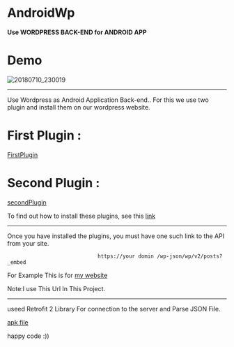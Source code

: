 # AndroidWp

__Use WORDPRESS BACK-END for ANDROID APP__


# Demo


![20180710_230019](https://user-images.githubusercontent.com/26750131/42530016-0c11233a-844e-11e8-9be1-1e5504aae172.gif)



---

Use Wordpress as Android Application Back-end..
For this we use two plugin and install them on our wordpress website.

# First Plugin : 

[FirstPlugin](https://wordpress.org/plugins/rest-api/)

# Second Plugin :

[secondPlugin](https://wordpress.org/plugins/rest-api-filter-fields/)

To find out how to install these plugins, see this [link](https://www.youtube.com/watch?v=AXM1QgMODW0)

---

Once you have installed the plugins, you must have one such link to the API from your site.

                                 https://your domin /wp-json/wp/v2/posts?_embed
                                 
For Example This is for [my website](https://sanaebadi.info/wp-json/wp/v2/posts?_embed)

Note:I use This Url In This Project.

---
useed Retrofit 2 Library For connection to the server and Parse JSON File.

[apk file](https://sanaebadi.info/AndroidApk/app-release.apk)

happy code :))
